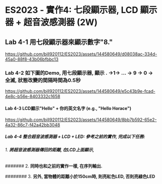 # ES2023 - 實作4: 七段顯示器, LCD 顯示器 + 超音波感測器 (2W)

## Lab 4-1 用七段顯示器來顯示數字"8."

https://github.com/bill920112/ES2023/assets/144580649/d08038ac-334d-45a0-88f8-43b06bfbbc13

### Lab 4-2 如下圖的Demo, 用七段顯示器, 顯示 . →1→ ... → 9 → 0 → 全滅, 狀態改變的間隔時間為0.5秒

https://github.com/bill920112/ES2023/assets/144580649/e5c43b9e-fcad-4e8c-b56e-8403332c1658

#### Lab 4-3 LCD顯示"Hello" + 你的英文名字 (e.g., "Hello Horace")

https://github.com/bill920112/ES2023/assets/144580649/8bb7b592-65e2-4a32-86c7-f42a42bb3048


##### Lab 4-4 整合超音波感測器 + LCD + LED: 參考之前的實作, 完成以下任務:

###### 1. **將超音波感測器傳回的距離, 在LCD上面顯示,**

####### 2. **同時也和之前的實作一樣, 在序列輸出.**

######## 3. **另外, 當物體的距離小於150cm時, 則亮紅色LED, 否則亮綠色LED**




